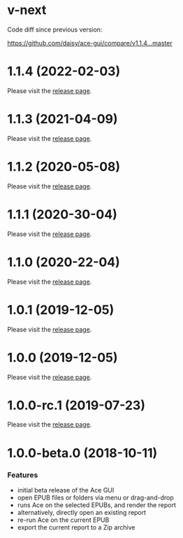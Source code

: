 <a name="v-next"></a>
# v-next

Code diff since previous version:

https://github.com/daisy/ace-gui/compare/v1.1.4...master

<a name="1.1.4"></a>
# 1.1.4 (2022-02-03)

Please visit the [release page](https://github.com/daisy/ace-gui/releases/tag/v1.1.4).

<a name="1.1.3"></a>
# 1.1.3 (2021-04-09)

Please visit the [release page](https://github.com/daisy/ace-gui/releases/tag/v1.1.3).

<a name="1.1.2"></a>
# 1.1.2 (2020-05-08)

Please visit the [release page](https://github.com/daisy/ace-gui/releases/tag/v1.1.2).

<a name="1.1.1"></a>
# 1.1.1 (2020-30-04)

Please visit the [release page](https://github.com/daisy/ace-gui/releases/tag/v1.1.1).

<a name="1.1.0"></a>
# 1.1.0 (2020-22-04)

Please visit the [release page](https://github.com/daisy/ace-gui/releases/tag/v1.1.0).

<a name="1.0.1"></a>
# 1.0.1 (2019-12-05)

Please visit the [release page](https://github.com/daisy/ace-gui/releases/tag/v1.0.1).

<a name="1.0.0"></a>
# 1.0.0 (2019-12-05)

Please visit the [release page](https://github.com/daisy/ace-gui/releases/tag/v1.0.0).

<a name="1.0.0-rc.1"></a>
# 1.0.0-rc.1 (2019-07-23)

Please visit the [release page](https://github.com/daisy/ace-gui/releases/tag/v1.0.0-rc.1).

<a name="1.0.0-beta.0"></a>
# 1.0.0-beta.0 (2018-10-11)

### Features

* initial beta release of the Ace GUI
* open EPUB files or folders via menu or drag-and-drop
* runs Ace on the selected EPUBs, and render the report
* alternatively, directly open an existing report
* re-run Ace on the current EPUB
* export the current report to a Zip archive
